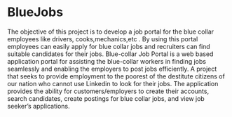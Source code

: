 # BlueJobs
The objective of this project is to develop a job portal for the  blue collar employees like drivers, cooks,mechanics,etc . 
By using this portal employees can easily apply for blue collar jobs and recruiters can find suitable candidates for their jobs. 
Blue-collar Job Portal is a web based application portal for assisting the blue-collar workers in finding jobs seamlessly and enabling 
the employers to post jobs efficiently. 
A project that seeks to provide employment to the poorest of the destitute citizens of our nation who cannot use Linkedin to look for their jobs.
The application provides the ability for customers/employers to create their accounts, search candidates, create postings for blue collar jobs, and 
view job seeker’s applications.
